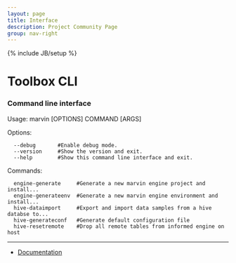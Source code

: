 ```yaml
---
layout: page
title: Interface
description: Project Community Page
group: nav-right
---
```

<!--
{% comment %}
Licensed to the Apache Software Foundation (ASF) under one or more
contributor license agreements.  See the NOTICE file distributed with
this work for additional information regarding copyright ownership.
The ASF licenses this file to you under the Apache License, Version 2.0
(the "License"); you may not use this file except in compliance with
the License.  You may obtain a copy of the License at

http://www.apache.org/licenses/LICENSE-2.0

Unless required by applicable law or agreed to in writing, software
distributed under the License is distributed on an "AS IS" BASIS,
WITHOUT WARRANTIES OR CONDITIONS OF ANY KIND, either express or implied.
See the License for the specific language governing permissions and
limitations under the License.
{% endcomment %}
-->

{% include JB/setup %}

# Toolbox CLI

### Command line interface
Usage: marvin [OPTIONS] COMMAND [ARGS]

Options:

```
  --debug       #Enable debug mode.
  --version     #Show the version and exit.
  --help        #Show this command line interface and exit.
```

Commands:

```
  engine-generate     #Generate a new marvin engine project and install...
  engine-generateenv  #Generate a new marvin engine environment and install...
  hive-dataimport     #Export and import data samples from a hive databse to...
  hive-generateconf   #Generate default configuration file
  hive-resetremote    #Drop all remote tables from informed engine on host
```

----

* [Documentation](/marvin-platform-book/ch4_documentation/overview)
